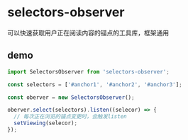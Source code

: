# selectors-observer

可以快速获取用户正在阅读内容的锚点的工具库，框架通用

## demo

```js
import SelectorsObserver from 'selectors-observer';

const selectors = ['#anchor1', '#anchor2', '#anchor3'];

const oberver = new SelectorsObserver();

oberver.select(selectors).listen((selecor) => {
  // 每次正在浏览的锚点变更时，会触发listen
  setViewing(selecor);
});
```
